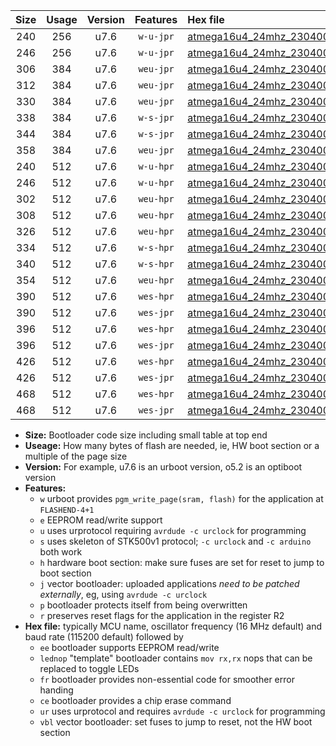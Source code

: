 |Size|Usage|Version|Features|Hex file|
|:-:|:-:|:-:|:-:|:--|
|240|256|u7.6|`w-u-jpr`|[atmega16u4_24mhz_230400bps_ur_vbl.hex](https://raw.githubusercontent.com/stefanrueger/urboot/main/atmega16u4_24mhz_230400bps_ur_vbl.hex)|
|246|256|u7.6|`w-u-jpr`|[atmega16u4_24mhz_230400bps_lednop_ur_vbl.hex](https://raw.githubusercontent.com/stefanrueger/urboot/main/atmega16u4_24mhz_230400bps_lednop_ur_vbl.hex)|
|306|384|u7.6|`weu-jpr`|[atmega16u4_24mhz_230400bps_ee_ur_vbl.hex](https://raw.githubusercontent.com/stefanrueger/urboot/main/atmega16u4_24mhz_230400bps_ee_ur_vbl.hex)|
|312|384|u7.6|`weu-jpr`|[atmega16u4_24mhz_230400bps_ee_lednop_ur_vbl.hex](https://raw.githubusercontent.com/stefanrueger/urboot/main/atmega16u4_24mhz_230400bps_ee_lednop_ur_vbl.hex)|
|330|384|u7.6|`weu-jpr`|[atmega16u4_24mhz_230400bps_ee_lednop_fr_ur_vbl.hex](https://raw.githubusercontent.com/stefanrueger/urboot/main/atmega16u4_24mhz_230400bps_ee_lednop_fr_ur_vbl.hex)|
|338|384|u7.6|`w-s-jpr`|[atmega16u4_24mhz_230400bps_vbl.hex](https://raw.githubusercontent.com/stefanrueger/urboot/main/atmega16u4_24mhz_230400bps_vbl.hex)|
|344|384|u7.6|`w-s-jpr`|[atmega16u4_24mhz_230400bps_lednop_vbl.hex](https://raw.githubusercontent.com/stefanrueger/urboot/main/atmega16u4_24mhz_230400bps_lednop_vbl.hex)|
|358|384|u7.6|`weu-jpr`|[atmega16u4_24mhz_230400bps_ee_lednop_fr_ce_ur_vbl.hex](https://raw.githubusercontent.com/stefanrueger/urboot/main/atmega16u4_24mhz_230400bps_ee_lednop_fr_ce_ur_vbl.hex)|
|240|512|u7.6|`w-u-hpr`|[atmega16u4_24mhz_230400bps_ur.hex](https://raw.githubusercontent.com/stefanrueger/urboot/main/atmega16u4_24mhz_230400bps_ur.hex)|
|246|512|u7.6|`w-u-hpr`|[atmega16u4_24mhz_230400bps_lednop_ur.hex](https://raw.githubusercontent.com/stefanrueger/urboot/main/atmega16u4_24mhz_230400bps_lednop_ur.hex)|
|302|512|u7.6|`weu-hpr`|[atmega16u4_24mhz_230400bps_ee_ur.hex](https://raw.githubusercontent.com/stefanrueger/urboot/main/atmega16u4_24mhz_230400bps_ee_ur.hex)|
|308|512|u7.6|`weu-hpr`|[atmega16u4_24mhz_230400bps_ee_lednop_ur.hex](https://raw.githubusercontent.com/stefanrueger/urboot/main/atmega16u4_24mhz_230400bps_ee_lednop_ur.hex)|
|326|512|u7.6|`weu-hpr`|[atmega16u4_24mhz_230400bps_ee_lednop_fr_ur.hex](https://raw.githubusercontent.com/stefanrueger/urboot/main/atmega16u4_24mhz_230400bps_ee_lednop_fr_ur.hex)|
|334|512|u7.6|`w-s-hpr`|[atmega16u4_24mhz_230400bps.hex](https://raw.githubusercontent.com/stefanrueger/urboot/main/atmega16u4_24mhz_230400bps.hex)|
|340|512|u7.6|`w-s-hpr`|[atmega16u4_24mhz_230400bps_lednop.hex](https://raw.githubusercontent.com/stefanrueger/urboot/main/atmega16u4_24mhz_230400bps_lednop.hex)|
|354|512|u7.6|`weu-hpr`|[atmega16u4_24mhz_230400bps_ee_lednop_fr_ce_ur.hex](https://raw.githubusercontent.com/stefanrueger/urboot/main/atmega16u4_24mhz_230400bps_ee_lednop_fr_ce_ur.hex)|
|390|512|u7.6|`wes-hpr`|[atmega16u4_24mhz_230400bps_ee.hex](https://raw.githubusercontent.com/stefanrueger/urboot/main/atmega16u4_24mhz_230400bps_ee.hex)|
|390|512|u7.6|`wes-jpr`|[atmega16u4_24mhz_230400bps_ee_vbl.hex](https://raw.githubusercontent.com/stefanrueger/urboot/main/atmega16u4_24mhz_230400bps_ee_vbl.hex)|
|396|512|u7.6|`wes-hpr`|[atmega16u4_24mhz_230400bps_ee_lednop.hex](https://raw.githubusercontent.com/stefanrueger/urboot/main/atmega16u4_24mhz_230400bps_ee_lednop.hex)|
|396|512|u7.6|`wes-jpr`|[atmega16u4_24mhz_230400bps_ee_lednop_vbl.hex](https://raw.githubusercontent.com/stefanrueger/urboot/main/atmega16u4_24mhz_230400bps_ee_lednop_vbl.hex)|
|426|512|u7.6|`wes-hpr`|[atmega16u4_24mhz_230400bps_ee_lednop_fr.hex](https://raw.githubusercontent.com/stefanrueger/urboot/main/atmega16u4_24mhz_230400bps_ee_lednop_fr.hex)|
|426|512|u7.6|`wes-jpr`|[atmega16u4_24mhz_230400bps_ee_lednop_fr_vbl.hex](https://raw.githubusercontent.com/stefanrueger/urboot/main/atmega16u4_24mhz_230400bps_ee_lednop_fr_vbl.hex)|
|468|512|u7.6|`wes-hpr`|[atmega16u4_24mhz_230400bps_ee_lednop_fr_ce.hex](https://raw.githubusercontent.com/stefanrueger/urboot/main/atmega16u4_24mhz_230400bps_ee_lednop_fr_ce.hex)|
|468|512|u7.6|`wes-jpr`|[atmega16u4_24mhz_230400bps_ee_lednop_fr_ce_vbl.hex](https://raw.githubusercontent.com/stefanrueger/urboot/main/atmega16u4_24mhz_230400bps_ee_lednop_fr_ce_vbl.hex)|

- **Size:** Bootloader code size including small table at top end
- **Useage:** How many bytes of flash are needed, ie, HW boot section or a multiple of the page size
- **Version:** For example, u7.6 is an urboot version, o5.2 is an optiboot version
- **Features:**
  + `w` urboot provides `pgm_write_page(sram, flash)` for the application at `FLASHEND-4+1`
  + `e` EEPROM read/write support
  + `u` uses urprotocol requiring `avrdude -c urclock` for programming
  + `s` uses skeleton of STK500v1 protocol; `-c urclock` and `-c arduino` both work
  + `h` hardware boot section: make sure fuses are set for reset to jump to boot section
  + `j` vector bootloader: uploaded applications *need to be patched externally*, eg, using `avrdude -c urclock`
  + `p` bootloader protects itself from being overwritten
  + `r` preserves reset flags for the application in the register R2
- **Hex file:** typically MCU name, oscillator frequency (16 MHz default) and baud rate (115200 default) followed by
  + `ee` bootloader supports EEPROM read/write
  + `lednop` "template" bootloader contains `mov rx,rx` nops that can be replaced to toggle LEDs
  + `fr` bootloader provides non-essential code for smoother error handing
  + `ce` bootloader provides a chip erase command
  + `ur` uses urprotocol and requires `avrdude -c urclock` for programming
  + `vbl` vector bootloader: set fuses to jump to reset, not the HW boot section
